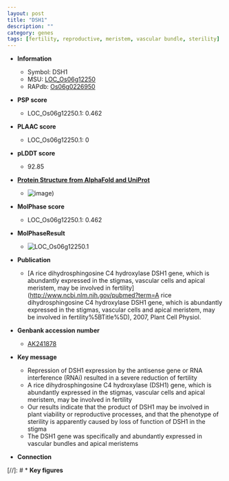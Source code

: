 ```yaml
---
layout: post
title: "DSH1"
description: ""
category: genes
tags: [fertility, reproductive, meristem, vascular bundle, sterility]
---
```


* **Information**  
    + Symbol: DSH1  
    + MSU: [LOC_Os06g12250](http://rice.plantbiology.msu.edu/cgi-bin/ORF_infopage.cgi?orf=LOC_Os06g12250)  
    + RAPdb: [Os06g0226950](http://rapdb.dna.affrc.go.jp/viewer/gbrowse_details/irgsp1?name=Os06g0226950)  

* **PSP score**  
    + LOC_Os06g12250.1: 0.462 

* **PLAAC score**  
    + LOC_Os06g12250.1: 0 

* **pLDDT score**
    + 92.85

* **[Protein Structure from AlphaFold and UniProt](https://www.uniprot.org/uniprotkb/Q67WK8/entry#structure)**
    + ![image](https://ricepsp.github.io/images/Q6/AF-Q67WK8-F1.png))

* **MolPhase score**
    + LOC_Os06g12250.1: 0.462

* **MolPhaseResult**
    + ![LOC_Os06g12250.1](https://ricepsp.github.io/pictures/LOC_Os06g/LOC_Os06g12250.1.png)

* **Publication**  
    + [A rice dihydrosphingosine C4 hydroxylase DSH1 gene, which is abundantly expressed in the stigmas, vascular cells and apical meristem, may be involved in fertility](http://www.ncbi.nlm.nih.gov/pubmed?term=A rice dihydrosphingosine C4 hydroxylase DSH1 gene, which is abundantly expressed in the stigmas, vascular cells and apical meristem, may be involved in fertility%5BTitle%5D), 2007, Plant Cell Physiol.

* **Genbank accession number**  
    + [AK241878](http://www.ncbi.nlm.nih.gov/nuccore/AK241878)

* **Key message**  
    + Repression of DSH1 expression by the antisense gene or RNA interference (RNAi) resulted in a severe reduction of fertility
    + A rice dihydrosphingosine C4 hydroxylase (DSH1) gene, which is abundantly expressed in the stigmas, vascular cells and apical meristem, may be involved in fertility
    + Our results indicate that the product of DSH1 may be involved in plant viability or reproductive processes, and that the phenotype of sterility is apparently caused by loss of function of DSH1 in the stigma
    + The DSH1 gene was specifically and abundantly expressed in vascular bundles and apical meristems

* **Connection**  

[//]: # * **Key figures**  


